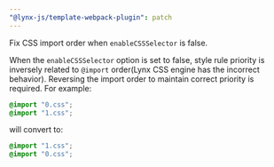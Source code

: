 ```yaml
---
"@lynx-js/template-webpack-plugin": patch
---
```


Fix CSS import order when `enableCSSSelector` is false.

When the `enableCSSSelector` option is set to false, style rule priority is inversely related to `@import` order(Lynx CSS engine has the incorrect behavior). Reversing the import order to maintain correct priority is required. For example:

```css
@import "0.css";
@import "1.css";
```

will convert to:

```css
@import "1.css";
@import "0.css";
```
